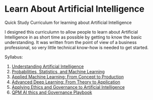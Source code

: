# Learn About Artificial Intelligence
Quick Study Curriculum for learning about Artificial Intelligence

I designed this curriculumn to allow people to learn about Artificial Intelligence in as short time as possible by getting to know the basic understanding. It was written from the point of view of a business professional, so very little technical know-how is needed to get started.

Syllabus:
1. [Understanding Artificial Intelligence](Understanding_Artificial_Intelligence.md)
2. [Probabilities, Statistics, and Machine Learning](Probabilities_Statistics_and_Machine_Learning.md)
3. [Applied Machine Learning: From Concept to Production](Applied_Machine_Learning_From_Concept_to_Production.md)
4. [Advanced Deep Learning: From Theory to Application](Advanced_Deep_Learning_From_Theory_to_Application.md)
5. [Applying Ethics and Governance to Artificial Intelligence](Applying_Ethics_and_Governance_to_Artificial_Intelligence.md)
6. [QPM AI thics and Governance Playbook](QPM_AI_Ethics_and_Governance_Playbook.md)
